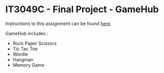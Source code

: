 IT3049C - Final Project - GameHub
===================================

Instructions to this assignment can be found [here](https://it3049c.github.io/assignments/gamehub/).

GameHub includes :
- Rock Paper Scissors
- Tic Tac Toe
- Wordle
- Hangman
- Memory Game
